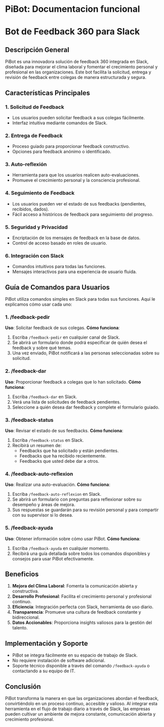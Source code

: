 # PiBot: Documentacion funcional
# Bot de Feedback 360 para Slack

## Descripción General

PiBot es una innovadora solución de feedback 360 integrada en Slack, diseñada para mejorar el clima laboral y fomentar el crecimiento personal y profesional en las organizaciones. Este bot facilita la solicitud, entrega y revisión de feedback entre colegas de manera estructurada y segura.

## Características Principales

### 1. Solicitud de Feedback
- Los usuarios pueden solicitar feedback a sus colegas fácilmente.
- Interfaz intuitiva mediante comandos de Slack.

### 2. Entrega de Feedback
- Proceso guiado para proporcionar feedback constructivo.
- Opciones para feedback anónimo o identificado.

### 3. Auto-reflexión
- Herramienta para que los usuarios realicen auto-evaluaciones.
- Promueve el crecimiento personal y la consciencia profesional.

### 4. Seguimiento de Feedback
- Los usuarios pueden ver el estado de sus feedbacks (pendientes, recibidos, dados).
- Fácil acceso a históricos de feedback para seguimiento del progreso.

### 5. Seguridad y Privacidad
- Encriptación de los mensajes de feedback en la base de datos.
- Control de acceso basado en roles de usuario.

### 6. Integración con Slack
- Comandos intuitivos para todas las funciones.
- Mensajes interactivos para una experiencia de usuario fluida.

## Guía de Comandos para Usuarios

PiBot utiliza comandos simples en Slack para todas sus funciones. Aquí le explicamos cómo usar cada uno:

### 1. /feedback-pedir
**Uso**: Solicitar feedback de sus colegas.
**Cómo funciona**: 
1. Escriba `/feedback-pedir` en cualquier canal de Slack.
2. Se abrirá un formulario donde podrá especificar de quién desea el feedback y sobre qué temas.
3. Una vez enviado, PiBot notificará a las personas seleccionadas sobre su solicitud.

### 2. /feedback-dar
**Uso**: Proporcionar feedback a colegas que lo han solicitado.
**Cómo funciona**:
1. Escriba `/feedback-dar` en Slack.
2. Verá una lista de solicitudes de feedback pendientes.
3. Seleccione a quién desea dar feedback y complete el formulario guiado.

### 3. /feedback-status
**Uso**: Revisar el estado de sus feedbacks.
**Cómo funciona**:
1. Escriba `/feedback-status` en Slack.
2. Recibirá un resumen de:
   - Feedbacks que ha solicitado y están pendientes.
   - Feedbacks que ha recibido recientemente.
   - Feedbacks que usted debe dar a otros.

### 4. /feedback-auto-reflexion
**Uso**: Realizar una auto-evaluación.
**Cómo funciona**:
1. Escriba `/feedback-auto-reflexion` en Slack.
2. Se abrirá un formulario con preguntas para reflexionar sobre su desempeño y áreas de mejora.
3. Sus respuestas se guardarán para su revisión personal y para compartir con su supervisor si lo desea.

### 5. /feedback-ayuda
**Uso**: Obtener información sobre cómo usar PiBot.
**Cómo funciona**:
1. Escriba `/feedback-ayuda` en cualquier momento.
2. Recibirá una guía detallada sobre todos los comandos disponibles y consejos para usar PiBot efectivamente.

## Beneficios

1. **Mejora del Clima Laboral**: Fomenta la comunicación abierta y constructiva.
2. **Desarrollo Profesional**: Facilita el crecimiento personal y profesional continuo.
3. **Eficiencia**: Integración perfecta con Slack, herramienta de uso diario.
4. **Transparencia**: Promueve una cultura de feedback constante y bidireccional.
5. **Datos Accionables**: Proporciona insights valiosos para la gestión del talento.

## Implementación y Soporte

- PiBot se integra fácilmente en su espacio de trabajo de Slack.
- No requiere instalación de software adicional.
- Soporte técnico disponible a través del comando `/feedback-ayuda` o contactando a su equipo de IT.

## Conclusión

PiBot transforma la manera en que las organizaciones abordan el feedback, convirtiéndolo en un proceso continuo, accesible y valioso. Al integrar esta herramienta en el flujo de trabajo diario a través de Slack, las empresas pueden cultivar un ambiente de mejora constante, comunicación abierta y crecimiento profesional.